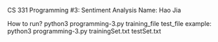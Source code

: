 CS 331
Programming #3: Sentiment Analysis
Name: Hao Jia

How to run?
python3 programming-3.py training_file test_file
example:
      python3 programming-3.py trainingSet.txt testSet.txt

